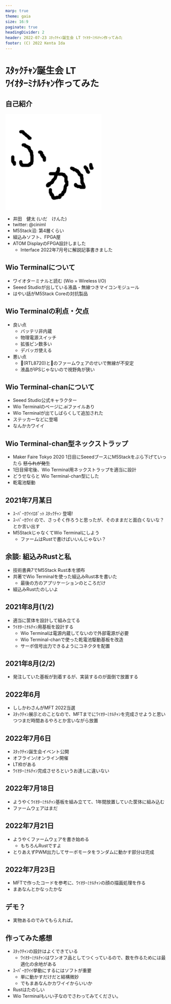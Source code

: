 ```yaml
---
marp: true
theme: gaia
size: 16:9
paginate: true
headingDivider: 2
header: 2022-07-23 ｽﾀｯｸﾁｬﾝ誕生会 LT ﾜｲｵﾀｰﾐﾅﾙﾁｬﾝ作ってみた
footer: (C) 2022 Kenta Ida
---
```


# ｽﾀｯｸﾁｬﾝ誕生会 LT <br/> ﾜｲｵﾀｰﾐﾅﾙﾁｬﾝ作ってみた

<!--
_class: lead
_paginate: false
_header: ""
-->

## 自己紹介

![bg right:25% fit](figure/fuga_300px.png)

* 井田　健太 (いだ　けんた)
* twitter: @ciniml
* M5Stack沼: 第4層くらい
* 組込みソフト、FPGA屋
* ATOM DisplayのFPGA設計しました
  * Interface 2022年7月号に解説記事書きました

## Wio Terminalについて

* ワイオターミナルと読む (Wio = Wireless I/O)
* Seeed Studioが出している液晶・無線つきマイコンモジュール
* はやい話がM5Stack Coreの対抗製品

## Wio Terminalの利点・欠点

* 良い点
  * バッテリ非内蔵
  * 物理電源スイッチ
  * 拡張ピン数多い
  * デバッガ使える
* 悪い点
  * 🦀(RTL8720)と🦀のファームウェアのせいで無線が不安定
  * 液晶がIPSじゃないので視野角が狭い

## Wio Terminal-chanについて

* Seeed Studio公式キャラクター
* Wio Terminalのページに.aiファイルあり
* Wio Terminalが出てしばらくして追加された
* ステッカーなどに登場
* なんかカワイイ

## Wio Terminal-chan型ネックストラップ

* Maker Faire Tokyo 2020 1日目にSeeedブースにM5Stackをぶら下げていったら ~~怒られが発生~~ 
* 1日目帰宅後、Wio Terminal用ネックストラップを適当に設計
* どうせならと Wio Terminal-chan型にした
* 乾電池駆動

## 2021年7月某日

* ｽｰﾊﾟｰｶﾜｲｲﾛﾎﾞｯﾄ ｽﾀｯｸﾁｬﾝ 登場!
* ｽｰﾊﾟｰｶﾜｲｲ ので、さっそく作ろうと思ったが、そのままだと面白くないな？とか言い出す
* M5StackじゃなくてWio Terminalにしよう
  * ファームはRustで書けばいいんじゃない？

## 余談: 組込みRustと私

* 技術書典7でM5Stack Rust本を頒布
* 共著でWio Terminalを使った組込みRust本を書いた
  * 最後の方のアプリケーションのところだけ
* 組込みRustたのしいよ

## 2021年8月(1/2)

* 適当に筐体を設計して組み立てる
* ﾜｲｵﾀｰﾐﾅﾙﾁｬﾝ用基板を設計する
  * Wio Terminalは電源内蔵してないので外部電源が必要
  * Wio Terminal-chanで使った乾電池駆動基板を改造
  * サーボ信号出力できるようにコネクタを配置

## 2021年8月(2/2)

* 発注していた基板が到着するが、実装するのが面倒で放置する

## 2022年6月

* ししかわさんがMFT 2022当選
* ｽﾀｯｸﾁｬﾝ展示とのことなので、MFTまでにﾜｲｵﾀｰﾐﾅﾙﾁｬﾝを完成させようと思いつつまだ時間あるやろとか言いながら放置

## 2022年7月6日

* ｽﾀｯｸﾁｬﾝ誕生会イベント公開
* オフライン/オンライン開催
* LT枠がある
* ﾜｲｵﾀｰﾐﾅﾙﾁｬﾝ完成させろというお達しに違いない

## 2022年7月18日

* ようやくﾜｲｵﾀｰﾐﾅﾙﾁｬﾝ基板を組み立てて、1年間放置していた筐体に組み込む
* ファームウェアはまだ

## 2022年7月21日

* ようやくファームウェアを書き始める
  * もちろんRustですよ
* とりあえずPWM出力してサーボモータをランダムに動かす部分は完成

## 2022年7月23日

* MFTで作ったコードを参考に、ﾜｲｵﾀｰﾐﾅﾙﾁｬﾝの顔の描画処理を作る
* まあなんとかなったかな

## デモ？

* 実物あるのでみてもらえれば。

## 作ってみた感想

* ｽﾀｯｸﾁｬﾝの設計はよくできている
  * ﾜｲｵﾀｰﾐﾅﾙﾁｬﾝはワンオフ品としてつくっているので、数を作るためには最適化の余地がある
* ｽｰﾊﾟｰｶﾜｲｲ挙動にするにはソフトが重要
  * 単に動かすだけだと結構微妙
  * でもまあなんかカワイイからいいか
* Rustはたのしい
* Wio Terminalもいい子なのでさわってみてください。